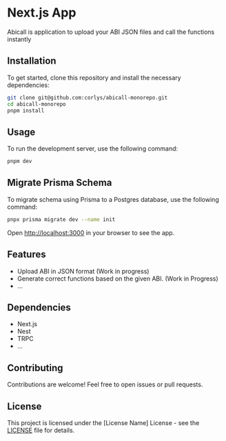 
# Next.js App

Abicall is application to upload your ABI JSON files and call the functions instantly

## Installation

To get started, clone this repository and install the necessary dependencies:

```bash
git clone git@github.com:corlys/abicall-monorepo.git
cd abicall-monorepo 
pnpm install
```

## Usage

To run the development server, use the following command:

```bash
pnpm dev
```

## Migrate Prisma Schema

To migrate schema using Prisma to a Postgres database, use the following command:
```bash
pnpx prisma migrate dev --name init
```

Open [http://localhost:3000](http://localhost:3000) in your browser to see the app.

## Features

- Upload ABI in JSON format (Work in progress)
- Generate correct functions based on the given ABI. (Work in Progress)
- ...

## Dependencies

- Next.js
- Nest
- TRPC
- ...

## Contributing

Contributions are welcome! Feel free to open issues or pull requests.

## License

This project is licensed under the [License Name] License - see the [LICENSE](LICENSE) file for details.

